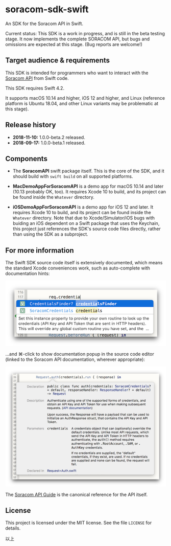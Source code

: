 # soracom-sdk-swift

An SDK for the Soracom API in Swift.

Current status: This SDK is a work in progress, and is still in the beta testing stage. It now implements the complete SORACOM API, but bugs and omissions are expected at this stage. (Bug reports are welcome!)

## Target audience & requirements

This SDK is intended for programmers who want to interact with the [Soracom API](https://dev.soracom.io/jp/docs/api_guide/) from Swift code.

This SDK requires Swift 4.2.

It supports macOS 10.14 and higher, iOS 12 and higher, and Linux (reference platform is Ubuntu 18.04, and other Linux variants may be problematic at this stage).

## Release history

- **2018-11-10:** 1.0.0-beta.2 released.
- **2018-09-17:** 1.0.0-beta.1 released.

## Components

- The **SoracomAPI** swift package itself. This is the core of the SDK, and it should build with `swift build` on all supported platforms.

- **MacDemoAppForSoracomAPI** is a demo app for macOS 10.14 and later (10.13 probably OK, too). It requires Xcode 10 to build, and its project can be found inside the `Whatever` directory.

- **iOSDemoAppForSoracomAPI** is a demo app for iOS 12 and later. It requires Xcode 10 to build, and its project can be found inside the `Whatever` directory. Note that due to Xcode/Simulator/iOS bugs with buiding an iOS dependent on a Swift package that uses the Keychain, this project just references the SDK's source code files directly, rather than using the SDK as a subproject.

## For more information

The Swift SDK source code itself is extensively documented, which means the standard Xcode conveniences work, such as auto-complete with documentation hints:

![screenshot: Xcode autocomplete](Whatever/Documentation/xcode-autocomplete.png)

...and ⌘-click to show documentation popup in the source code editor (linked to the Soracom API documentation, wherever appropriate):

![screenshot: Xcode docs popup](Whatever/Documentation/xcode-docs-popup.png)

The [Soracom API Guide](https://dev.soracom.io/en/docs/api/) is the canonical reference for the API itself.

## License

This project is licensed under the MIT license. See the file `LICENSE` for details.

以上
